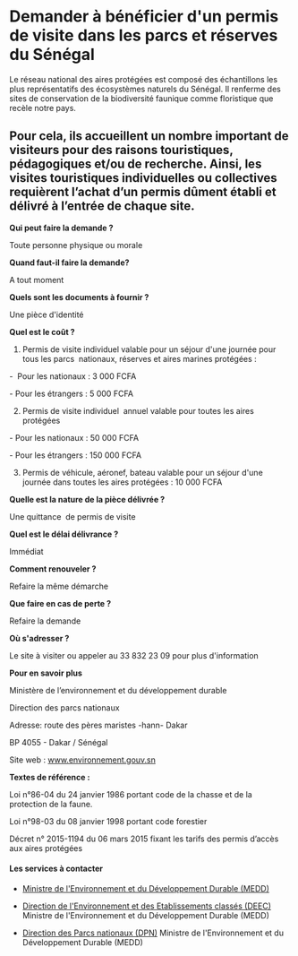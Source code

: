 # Demander à bénéficier d'un permis de visite dans les parcs et réserves du Sénégal

Le réseau national des aires protégées est composé des échantillons les plus représentatifs des écosystèmes naturels du Sénégal. Il renferme des sites de conservation de la biodiversité faunique comme floristique que recèle notre pays.  
  
Pour cela, ils accueillent un nombre important de visiteurs pour des raisons touristiques, pédagogiques et/ou de recherche. Ainsi, les visites touristiques individuelles ou collectives requièrent l’achat d’un permis dûment établi et délivré à l’entrée de chaque site.
----------------------------------------------------------------------------------------------------------------------------------------------------------------------------------------------------------------------------------------------------------------------------------------------------------------------------------------------------------------------------------------------------------------------------------------------------------------------------------------------------------------------------

**Qui peut faire la demande ?**

Toute personne physique ou morale

**Quand faut-il faire la demande?**

A tout moment

**Quels sont les documents à fournir ?**

Une pièce d'identité

**Quel est le coût ?**

1.  Permis de visite individuel valable pour un séjour d'une journée pour tous les parcs  nationaux, réserves et aires marines protégées :

\-  Pour les nationaux : 3 000 FCFA

\- Pour les étrangers : 5 000 FCFA

2.  Permis de visite individuel  annuel valable pour toutes les aires protégées 

\- Pour les nationaux : 50 000 FCFA

\- Pour les étrangers : 150 000 FCFA

3.  Permis de véhicule, aéronef, bateau valable pour un séjour d'une journée dans toutes les aires protégées : 10 000 FCFA

**Quelle est la nature de la pièce délivrée ?**

Une quittance  de permis de visite

**Quel est le délai délivrance ?**

Immédiat

**Comment renouveler ?**

Refaire la même démarche

**Que faire en cas de perte ?**

Refaire la demande

**Où s'adresser ?**    

Le site à visiter ou appeler au 33 832 23 09 pour plus d'information  

**Pour en savoir plus**

Ministère de l’environnement et du développement durable

Direction des parcs nationaux

Adresse: route des pères maristes -hann- Dakar  

BP 4055 - Dakar / Sénégal

Site web : www.environnement.gouv.sn

**Textes de référence :**

Loi n°86-04 du 24 janvier 1986 portant code de la chasse et de la protection de la faune.

Loi n°98-03 du 08 janvier 1998 portant code forestier

Décret n° 2015-1194 du 06 mars 2015 fixant les tarifs des permis d’accès aux aires protégées

#### Les services à contacter

*   [Ministre de l'Environnement et du Développement Durable (MEDD)](../../../services/ministre-de-lenvironnement-et-du-developpement-durable-medd.md)
*   [Direction de l'Environnement et des Etablissements classés (DEEC)](../../../services/direction-de-lenvironnement-et-des-etablissements-classes-deec.md) Ministre de l'Environnement et du Développement Durable (MEDD)  
    
*   [Direction des Parcs nationaux (DPN)](../../../services/direction-des-parcs-nationaux-dpn.md) Ministre de l'Environnement et du Développement Durable (MEDD)